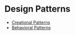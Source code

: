 # Design Patterns

- [Creational Patterns](./Creational/README.md)
- [Behavioral Patterns](./Behavioral/README.md)